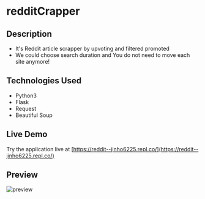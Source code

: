 # redditCrapper

## Description

- It's Reddit article scrapper by upvoting and filtered promoted
- We could choose search duration and You do not need to move each site anymore!

## Technologies Used

- Python3
- Flask
- Request
- Beautiful Soup

## Live Demo

Try the application live at [https://reddit--jinho6225.repl.co/](https://reddit--jinho6225.repl.co/)

## Preview

![preview](/reddit.gif)
